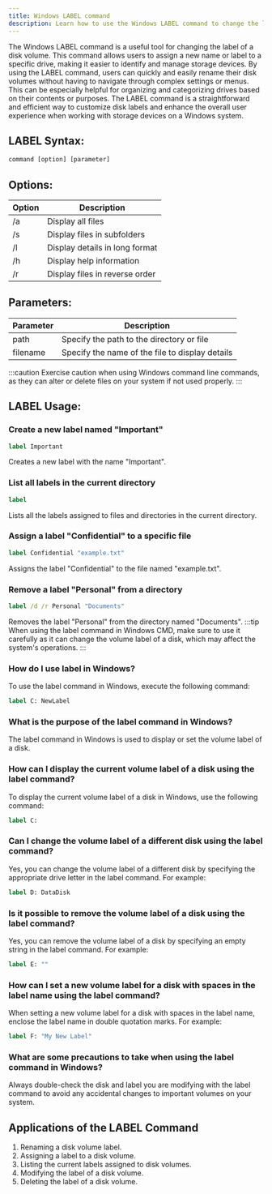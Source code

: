 ```yaml
---
title: Windows LABEL command
description: Learn how to use the Windows LABEL command to change the label of a disk volume. 
---
```


The Windows LABEL command is a useful tool for changing the label of a disk volume. This command allows users to assign a new name or label to a specific drive, making it easier to identify and manage storage devices. By using the LABEL command, users can quickly and easily rename their disk volumes without having to navigate through complex settings or menus. This can be especially helpful for organizing and categorizing drives based on their contents or purposes. The LABEL command is a straightforward and efficient way to customize disk labels and enhance the overall user experience when working with storage devices on a Windows system.
## LABEL Syntax:
```cmd
command [option] [parameter]
```
## Options:
| Option | Description              |
|--------|--------------------------|
| /a     | Display all files        |
| /s     | Display files in subfolders |
| /l     | Display details in long format |
| /h     | Display help information |
| /r     | Display files in reverse order |

## Parameters:
| Parameter | Description              |
|-----------|--------------------------|
| path      | Specify the path to the directory or file |
| filename  | Specify the name of the file to display details |

:::caution
Exercise caution when using Windows command line commands, as they can alter or delete files on your system if not used properly.
:::
## LABEL Usage:
### Create a new label named "Important"
```cmd
label Important
```
Creates a new label with the name "Important".

### List all labels in the current directory
```cmd
label
```
Lists all the labels assigned to files and directories in the current directory.

### Assign a label "Confidential" to a specific file
```cmd
label Confidential "example.txt"
```
Assigns the label "Confidential" to the file named "example.txt".

### Remove a label "Personal" from a directory
```cmd
label /d /r Personal "Documents"
```
Removes the label "Personal" from the directory named "Documents".
:::tip
When using the label command in Windows CMD, make sure to use it carefully as it can change the volume label of a disk, which may affect the system's operations.
:::

### How do I use label in Windows?
To use the label command in Windows, execute the following command:
```cmd
label C: NewLabel
```

### What is the purpose of the label command in Windows?
The label command in Windows is used to display or set the volume label of a disk.

### How can I display the current volume label of a disk using the label command?
To display the current volume label of a disk in Windows, use the following command:
```cmd
label C:
```

### Can I change the volume label of a different disk using the label command?
Yes, you can change the volume label of a different disk by specifying the appropriate drive letter in the label command. 
For example:
```cmd
label D: DataDisk
```

### Is it possible to remove the volume label of a disk using the label command?
Yes, you can remove the volume label of a disk by specifying an empty string in the label command.
For example:
```cmd
label E: ""
```

### How can I set a new volume label for a disk with spaces in the label name using the label command?
When setting a new volume label for a disk with spaces in the label name, enclose the label name in double quotation marks.
For example:
```cmd
label F: "My New Label"
```

### What are some precautions to take when using the label command in Windows?
Always double-check the disk and label you are modifying with the label command to avoid any accidental changes to important volumes on your system.
## Applications of the LABEL Command

1. Renaming a disk volume label.
2. Assigning a label to a disk volume.
3. Listing the current labels assigned to disk volumes.
4. Modifying the label of a disk volume.
5. Deleting the label of a disk volume.